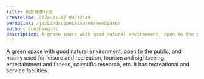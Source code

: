 ```yaml
---
title: 风景休憩绿地
createTime: 2024-11-07 00:12:49
permalink: /ja/LandscapeLeisureGreenSpace/
author: sunshang-hl
description: A green space with good natural environment, open to the public, and mainly used for leisure and recreation, tourism and sightseeing, entertainment and fitness, scientific research, etc. It has recreational and service facilities.
---
```


A green space with good natural environment, open to the public, and mainly used for leisure and recreation, tourism and sightseeing, entertainment and fitness, scientific research, etc. It has recreational and service facilities.